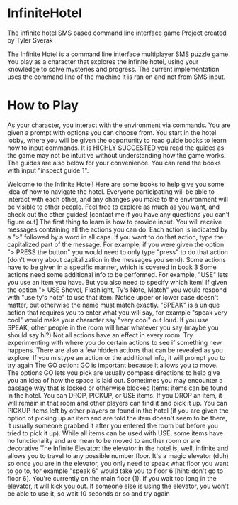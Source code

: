 # InfiniteHotel
The infinite hotel SMS based command line interface game
Project created by Tyler Sverak

The Infinite Hotel is a command line interface multiplayer SMS puzzle game. You play as a character that explores the infinite hotel, using your knowledge to solve mysteries and progress. The current implementation uses the command line of the machine it is ran on and not from SMS input.

# How to Play
As your character, you interact with the environment via commands. You are given a prompt with options you can choose from. You start in the hotel lobby, where you will be given the opportunity to read guide books to learn how to input commands. It is HIGHLY SUGGESTED you read the guides as the game may not be intuitive without understanding how the game works. The guides are also below for your convenience. You can read the books with input "inspect guide 1".

Welcome to the Infinite Hotel! Here are some books to help give you some idea of how to navigate the hotel. Everyone participating will be able to interact with each other, and any changes you make to the environment will be visible to other people. Feel free to explore as much as you want, and check out the other guides! [contact me if you have any questions you can't figure out]
The first thing to learn is how to provide input. You will receive messages containing all the actions you can do. Each action is indicated by a \">\" followed by a word in all caps. If you want to do that action, type the capitalized part of the message. For example, if you were given the option \"> PRESS the button\" you would need to only type \"press\" to do that action (don't worry about capitalization in the messages you send). Some actions have to be given in a specific manner, which is covered in book 3
Some actions need some additional info to be performed. For example, \"USE\" lets you use an item you have. But you also need to specify which item! If given the option \"> USE Shovel, Flashlight, Ty's Note, Match\" you would respond with \"use ty's note\" to use that item. Notice upper or lower case doesn't matter, but otherwise the name must match exactly. \"SPEAK\" is a unique action that requires you to enter what you will say, for example \"speak very cool\" would make your character say \"very cool\" out loud. If you use SPEAK, other people in the room will hear whatever you say (maybe you should say hi?)
Not all actions have an effect in every room. Try experimenting with where you do certain actions to see if something new happens. There are also a few hidden actions that can be revealed as you explore. If you mistype an action or the additional info, it will prompt you to try again
The GO action: GO is important because it allows you to move. The options GO lets you pick are usually compass directions to help give you an idea of how the space is laid out. Sometimes you may encounter a passage way that is locked or otherwise blocked
Items: items can be found in the hotel. You can DROP, PICKUP, or USE items. If you DROP an item, it will remain in that room and other players can find it and pick it up. You can PICKUP items left by other players or found in the hotel (if you are given the option of picking up an item and are told the item doesn't seem to be there, it usually someone grabbed it after you entered the room but before you tried to pick it up). While all items can be used with USE, some items have no functionality and are mean to be moved to another room or are decorative
The Infinite Elevator: the elevator in the hotel is, well, infinite and allows you to travel to any possible number floor. It's a magic elevator (duh) so once you are in the elevator, you only need to speak what floor you want to go to, for example \"speak 6\" would take you to floor 6 [hint: don't go to floor 6]. You're currently on the main floor (1). If you wait too long in the elevator, it will kick you out. If someone else is using the elevator, you won't be able to use it, so wait 10 seconds or so and try again
